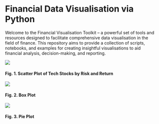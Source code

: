# Financial Data Visualisation via Python

Welcome to the Financial Visualisation Toolkit – a powerful set of tools and resources designed to facilitate comprehensive data visualisation in the field of finance. This repository aims to provide a collection of scripts, notebooks, and examples for creating insightful visualisations to aid financial analysis, decision-making, and reporting.

![](https://github.com/vladislavpyatnitskiy/finvizpy/blob/main/Plots/Scatter%20Plot.png?raw=true)
#### Fig. 1. Scatter Plot of Tech Stocks by Risk and Return

![](https://github.com/vladislavpyatnitskiy/finvizpy/blob/main/Plots/Boxplot%20in%20Python.png?raw=true)
#### Fig. 2. Box Plot

![](https://github.com/vladislavpyatnitskiy/finvizpy/blob/main/Plots/Pie%20Plot%20Python.png?raw=true)
#### Fig. 3. Pie Plot
